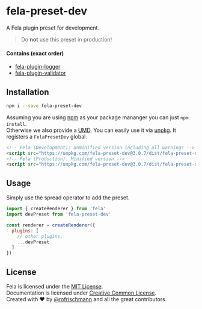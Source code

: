 # fela-preset-dev

A Fela plugin preset for development.

> Do **not** use this preset in production!

#### Contains (exact order)
* [fela-plugin-logger](../fela-plugin-logger/)
* [fela-plugin-validator](../fela-plugin-validator/)


## Installation
```sh
npm i --save fela-preset-dev
```
Assuming you are using [npm](https://www.npmjs.com) as your package mananger you can just `npm install`.<br>
Otherwise we also provide a [UMD](https://github.com/umdjs/umd). You can easily use it via [unpkg](https://unpkg.com/). It registers a `FelaPresetDev` global.
```HTML
<!-- Fela (Development): Unminified version including all warnings -->
<script src="https://unpkg.com/fela-preset-dev@3.0.7/dist/fela-preset-dev.js"></script>
<!-- Fela (Production): Minified version -->
<script src="https://unpkg.com/fela-preset-dev@3.0.7/dist/fela-preset-dev.min.js"></script>
```

## Usage
Simply use the spread operator to add the preset.

```javascript
import { createRenderer } from 'fela'
import devPreset from 'fela-preset-dev'

const renderer = createRenderer({
  plugins: [
    // other plugins,
    ...devPreset
  ]
})
```

## License
Fela is licensed under the [MIT License](http://opensource.org/licenses/MIT).<br>
Documentation is licensed under [Creative Common License](http://creativecommons.org/licenses/by/4.0/).<br>
Created with ♥ by [@rofrischmann](http://rofrischmann.de) and all the great contributors.
